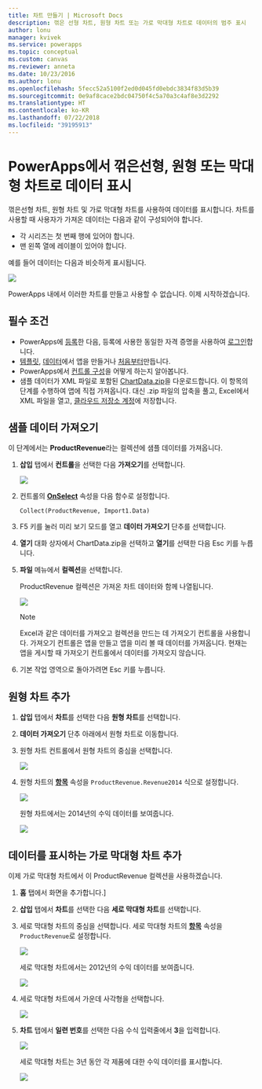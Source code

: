 ```yaml
---
title: 차트 만들기 | Microsoft Docs
description: 꺾은 선형 차트, 원형 차트 또는 가로 막대형 차트로 데이터의 범주 표시
author: lonu
manager: kvivek
ms.service: powerapps
ms.topic: conceptual
ms.custom: canvas
ms.reviewer: anneta
ms.date: 10/23/2016
ms.author: lonu
ms.openlocfilehash: 5fecc52a5100f2ed0d045fd0ebdc3834f83d5b39
ms.sourcegitcommit: 0e9af8cace2bdc04750f4c5a70a3c4af8e3d2292
ms.translationtype: HT
ms.contentlocale: ko-KR
ms.lasthandoff: 07/22/2018
ms.locfileid: "39195913"
---
```

# <a name="show-data-in-a-line-pie-or-bar-chart-in-powerapps"></a>PowerApps에서 꺾은선형, 원형 또는 막대형 차트로 데이터 표시
꺾은선형 차트, 원형 차트 및 가로 막대형 차트를 사용하여 데이터를 표시합니다. 차트를 사용할 때 사용자가 가져온 데이터는 다음과 같이 구성되어야 합니다.

* 각 시리즈는 첫 번째 행에 있어야 합니다.
* 맨 왼쪽 열에 레이블이 있어야 합니다.

예를 들어 데이터는 다음과 비슷하게 표시됩니다.

![][9]

PowerApps 내에서 이러한 차트를 만들고 사용할 수 없습니다. 이제 시작하겠습니다.

## <a name="prerequisites"></a>필수 조건
* PowerApps에 [등록](../signup-for-powerapps.md)한 다음, 등록에 사용한 동일한 자격 증명을 사용하여 [로그인](https://web.powerapps.com?utm_source=padocs&utm_medium=linkinadoc&utm_campaign=referralsfromdoc)합니다.
* [템플릿](get-started-test-drive.md), [데이터](get-started-create-from-data.md)에서 앱을 만들거나 [처음부터](get-started-create-from-blank.md)만듭니다.
* PowerApps에서 [컨트롤 구성](add-configure-controls.md)을 어떻게 하는지 알아봅니다.
* 샘플 데이터가 XML 파일로 포함된 [ChartData.zip](http://pwrappssamples.blob.core.windows.net/samples/ChartData.zip)을 다운로드합니다. 이 항목의 단계를 수행하여 앱에 직접 가져옵니다. 대신 .zip 파일의 압축을 풀고, Excel에서 XML 파일을 열고, [클라우드 저장소 계정](connections/cloud-storage-blob-connections.md)에 저장합니다.

## <a name="import-the-sample-data"></a>샘플 데이터 가져오기
이 단계에서는 **ProductRevenue**라는 컬렉션에 샘플 데이터를 가져옵니다.

1. **삽입** 탭에서 **컨트롤**을 선택한 다음 **가져오기**를 선택합니다.  

    ![][11]  

2. 컨트롤의 **[OnSelect](controls/properties-core.md)** 속성을 다음 함수로 설정합니다.  

   ```Collect(ProductRevenue, Import1.Data)```

3. F5 키를 눌러 미리 보기 모드를 열고 **데이터 가져오기** 단추를 선택합니다.

4. **열기** 대화 상자에서 ChartData.zip을 선택하고 **열기**를 선택한 다음 Esc 키를 누릅니다.

5. **파일** 메뉴에서 **컬렉션**을 선택합니다.

    ProductRevenue 컬렉션은 가져온 차트 데이터와 함께 나열됩니다.

    ![][1]  

   > [!NOTE]
   > Excel과 같은 데이터를 가져오고 컬렉션을 만드는 데 가져오기 컨트롤을 사용합니다. 가져오기 컨트롤은 앱을 만들고 앱을 미리 볼 때 데이터를 가져옵니다. 현재는 앱을 게시할 때 가져오기 컨트롤에서 데이터를 가져오지 않습니다.
   >

6. 기본 작업 영역으로 돌아가려면 Esc 키를 누릅니다.

## <a name="add-a-pie-chart"></a>원형 차트 추가
1. **삽입** 탭에서 **차트**를 선택한 다음 **원형 차트**를 선택합니다.

2. **데이터 가져오기** 단추 아래에서 원형 차트로 이동합니다.

3. 원형 차트 컨트롤에서 원형 차트의 중심을 선택합니다.   

    ![][10]

4. 원형 차트의 **[항목](controls/properties-core.md)** 속성을 `ProductRevenue.Revenue2014` 식으로 설정합니다.

    ![][2]  

    원형 차트에서는 2014년의 수익 데이터를 보여줍니다.

    ![][3]  

## <a name="add-a-bar-chart-to-display-your-data"></a>데이터를 표시하는 가로 막대형 차트 추가
이제 가로 막대형 차트에서 이 ProductRevenue 컬렉션을 사용하겠습니다.

1. **홈** 탭에서 화면을 추가합니다.]

2. **삽입** 탭에서 **차트**를 선택한 다음 **세로 막대형 차트**를 선택합니다.

3. 세로 막대형 차트의 중심을 선택합니다. 세로 막대형 차트의 **[항목](controls/properties-core.md)** 속성을 ```ProductRevenue```로 설정합니다.

    ![][12]  

    세로 막대형 차트에서는 2012년의 수익 데이터를 보여줍니다.

    ![][4]  

4. 세로 막대형 차트에서 가운데 사각형을 선택합니다.

    ![][5]

5. **차트** 탭에서 **일련 번호**를 선택한 다음 수식 입력줄에서 **3**을 입력합니다.

    ![][6]  

    세로 막대형 차트는 3년 동안 각 제품에 대한 수익 데이터를 표시합니다.

    ![][7]  

[1]: ./media/use-line-pie-bar-chart/productrevenuecollection.png
[2]: ./media/use-line-pie-bar-chart/itemsexpression.png
[3]: ./media/use-line-pie-bar-chart/piechart.png
[4]: ./media/use-line-pie-bar-chart/columnchart.png
[5]: ./media/use-line-pie-bar-chart/columnchartseries.png
[6]: ./media/use-line-pie-bar-chart/columnchartseriesfunction.png
[7]: ./media/use-line-pie-bar-chart/columnchartthreeyears.png
[8]: ./media/use-line-pie-bar-chart/preview.png
[9]: ./media/use-line-pie-bar-chart/tableformat.png
[10]: ./media/use-line-pie-bar-chart/middlepiechart.png
[11]: ./media/use-line-pie-bar-chart/import.png
[12]: ./media/use-line-pie-bar-chart/itemscolumnchart.png
